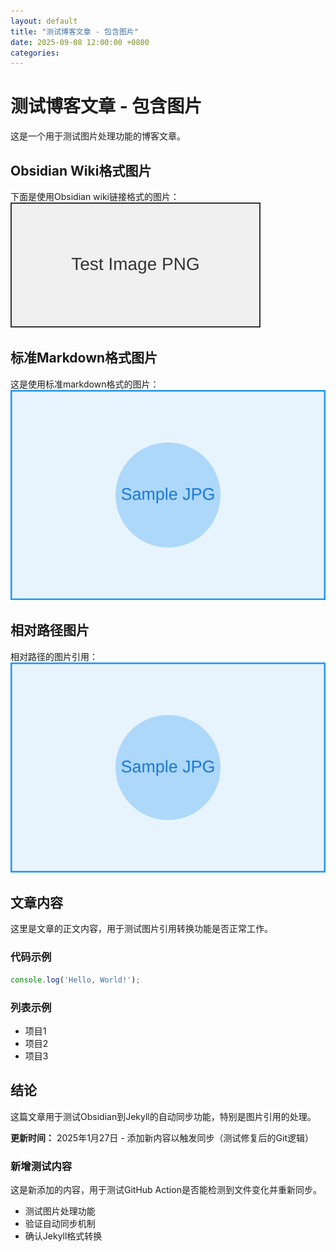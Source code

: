 ```yaml
---
layout: default
title: "测试博客文章 - 包含图片"
date: 2025-09-08 12:00:00 +0800
categories:
---
```


# 测试博客文章 - 包含图片

这是一个用于测试图片处理功能的博客文章。

## Obsidian Wiki格式图片

下面是使用Obsidian wiki链接格式的图片：
![test-image.png](/assets/images/posts/test-image.png)

## 标准Markdown格式图片

这是使用标准markdown格式的图片：
![测试图片](/assets/images/posts/sample.jpg)

## 相对路径图片

相对路径的图片引用：
![另一张图片](/assets/images/posts/sample.jpg)

## 文章内容

这里是文章的正文内容，用于测试图片引用转换功能是否正常工作。

### 代码示例

```javascript
console.log('Hello, World!');
```

### 列表示例

- 项目1
- 项目2
- 项目3

## 结论

这篇文章用于测试Obsidian到Jekyll的自动同步功能，特别是图片引用的处理。

**更新时间：** 2025年1月27日 - 添加新内容以触发同步（测试修复后的Git逻辑）

### 新增测试内容

这是新添加的内容，用于测试GitHub Action是否能检测到文件变化并重新同步。

- 测试图片处理功能
- 验证自动同步机制
- 确认Jekyll格式转换